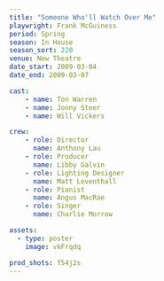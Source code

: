 ```yaml
---
title: "Someone Who'll Watch Over Me"
playwright: Frank McGuiness
period: Spring
season: In House
season_sort: 220
venue: New Theatre
date_start: 2009-03-04
date_end: 2009-03-07

cast:
    - name: Ton Warren
    - name: Jonny Steer
    - name: Will Vickers

crew:
    - role: Director
      name: Anthony Lau
    - role: Producer
      name: Libby Galvin
    - role: Lighting Designer
      name: Matt Leventhall
    - role: Pianist
      name: Angus MacRae
    - role: Singer
      name: Charlie Morrow

assets:
  - type: poster
    image: vkFrqdq

prod_shots: f54j2s
---
```

